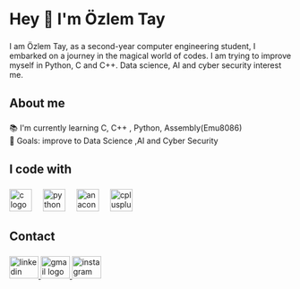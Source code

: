 <h1 align="left">Hey 👋 I'm Özlem Tay</h1>

###

<p align="left">I am Özlem Tay, as a second-year computer engineering student, I embarked on a journey in the magical world of codes. I am trying to improve myself in Python, C and C++. Data science, AI and cyber security interest me.</p>

###

<h2 align="left">About me</h2>

###

<p align="left">📚 I'm currently learning  C, C++ , Python, Assembly(Emu8086)<br>🎯 Goals: improve to Data Science ,AI and Cyber Security</p>

###

<h2 align="left">I code with</h2>

###

<div align="left">
  <img src="https://cdn.jsdelivr.net/gh/devicons/devicon/icons/c/c-original.svg" height="40" alt="c logo"  />
  <img width="12" />
  <img src="https://cdn.jsdelivr.net/gh/devicons/devicon/icons/python/python-original.svg" height="40" alt="python logo"  />
  <img width="12" />
  <img src="https://cdn.jsdelivr.net/gh/devicons/devicon/icons/anaconda/anaconda-original.svg" height="40" alt="anaconda logo"  />
  <img width="12" />
  <img src="https://cdn.jsdelivr.net/gh/devicons/devicon/icons/cplusplus/cplusplus-original.svg" height="40" alt="cplusplus logo"  />
</div>

###

<div align="left">
</div>

###

<h2 align="left">Contact</h2>

###

<div align="left">
  <a href="https://www.linkedin.com/in/%C3%B6zlem-tay-852b57251?lipi=urn%3Ali%3Apage%3Ad_flagship3_profile_view_base_contact_details%3BITLnUhSoQSy34B7lap4ktQ%3D%3D" target="_blank">
    <img src="https://raw.githubusercontent.com/maurodesouza/profile-readme-generator/master/src/assets/icons/social/linkedin/default.svg" width="52" height="40" alt="linkedin logo"  />
  </a>
  <a href="tayozlem92@gmail.com" target="_blank">
    <img src="https://raw.githubusercontent.com/maurodesouza/profile-readme-generator/master/src/assets/icons/social/gmail/default.svg" width="52" height="40" alt="gmail logo"  />
  </a>
  <a href="https://www.instagram.com/tayozlem/" target="_blank">
    <img src="https://raw.githubusercontent.com/maurodesouza/profile-readme-generator/master/src/assets/icons/social/instagram/default.svg" width="52" height="40" alt="instagram logo"  />
  </a>
</div>

###
 
